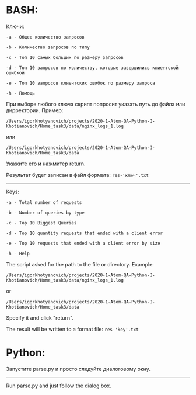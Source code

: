 # BASH:

Ключи:

`-a - Общее количество запросов`

`-b - Количество запросов по типу`

`-c - Топ 10 самых больших по размеру запросов`

`-d - Топ 10 запросов по количеству, которые завершились клиентской ошибкой`

`-e - Топ 10 запросов клиентских ошибок по размеру запроса`

`-h - Помощь`

При выборе любого ключа скрипт попросит указать путь до файла или дирректории.
Пример:

`/Users/igorkhotyanovich/projects/2020-1-Atom-QA-Python-I-Khotianovich/Home_task3/data/nginx_logs_1.log`

или

`/Users/igorkhotyanovich/projects/2020-1-Atom-QA-Python-I-Khotianovich/Home_task3/data`


Укажите его и нажмитер return.


Результат будет записан в файл формата: `res-'ключ'.txt`

_____

Keys:


`-a - Total number of requests`

`-b - Number of queries by type`

`-c - Top 10 Biggest Queries`

`-d - Top 10 quantity requests that ended with a client error`

`-e - Top 10 requests that ended with a client error by size`

`-h - Help`



The script asked for the path to the file or directory.
Example:

`/Users/igorkhotyanovich/projects/2020-1-Atom-QA-Python-I-Khotianovich/Home_task3/data/nginx_logs_1.log`

or

`/Users/igorkhotyanovich/projects/2020-1-Atom-QA-Python-I-Khotianovich/Home_task3/data`


Specify it and click "return".


The result will be written to a format file: `res-'key'.txt`

# Python:

Запустите parse.py и просто следуйте диалоговому окну.

_____

Run parse.py and just follow the dialog box.